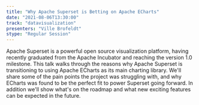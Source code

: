 ```yaml
---
title: "Why Apache Superset is Betting on Apache ECharts"
date: "2021-08-06T13:30:00" 
track: "datavisualization"
presenters: "Ville Brofeldt"
stype: "Regular Session"
---
```

Apache Superset is a powerful open source visualization platform, having recently graduated from the Apache Incubator and reaching the version 1.0 milestone. This talk walks through the reasons why Apache Superset is transitioning to using Apache ECharts as its main charting library. We'll share some of the pain points the project was struggling with, and why ECharts was found to be the perfect fit to power Superset going forward. In addition we'll show what's on the roadmap and what new exciting features can be expected in the future.